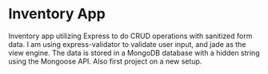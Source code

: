 # Inventory App

Inventory app utilizing Express to do CRUD operations with sanitized form data. I am using express-validator to validate user input, and jade as the view engine. The data is stored in a MongoDB database with a hidden string using the Mongoose API. Also first project on a new setup.
